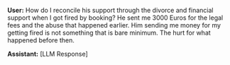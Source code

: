 **User:**
How do I reconcile his support through the divorce and financial support when I got fired by booking? He sent me 3000 Euros for the legal fees and the abuse that happened earlier. Him sending me money for my getting fired is not something that is bare minimum. The hurt for what happened before then.

**Assistant:**
[LLM Response]

